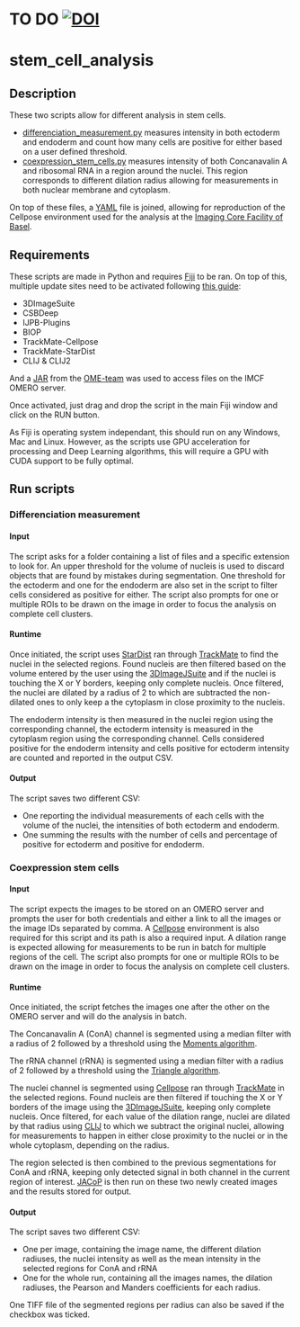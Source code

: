 # TO DO [![DOI](https://zenodo.org/badge/DOI/10.5281/zenodo.6801606.svg)](https://doi.org/10.5281/zenodo.6801606)

# stem_cell_analysis

## Description

These two scripts allow for different analysis in stem cells.

* [differenciation_measurement.py](https://github.com/imcf-shareables/stem_cell_analysis/blob/main/differenciation_measurements.py) measures intensity in both ectoderm and endoderm and count how many cells are positive for either based on a user defined threshold.
* [coexpression_stem_cells.py](https://github.com/imcf-shareables/stem_cell_analysis/blob/main/coexpression_stem_cells.py) measures intensity of both Concanavalin A and ribosomal RNA in a region around the nuclei. This region corresponds to different dilation radius allowing for measurements in both nuclear membrane and cytoplasm.

On top of these files, a [YAML](https://github.com/imcf-shareables/stem_cell_analysis/blob/main/cellpose_env_sr.yaml) file is joined, allowing for reproduction of the Cellpose environment used for the analysis at the [Imaging Core Facility of Basel](https://www.biozentrum.unibas.ch/facilities/technology-platforms/technology-platforms-a-z/overview/unit/imaging-core-facility).

## Requirements

These scripts are made in Python and requires [Fiji](http://fiji.sc/) to be ran. On top of this, multiple update sites need to be activated following [this guide](https://imagej.net/update-sites/#following-an-update-site): 
* 3DImageSuite
* CSBDeep
* IJPB-Plugins
* BIOP
* TrackMate-Cellpose
* TrackMate-StarDist
* CLIJ & CLIJ2

And a [JAR](https://github.com/ome/omero-insight/releases/tag/v5.7.0) from the [OME-team](https://github.com/ome) was used to access files on the IMCF OMERO server.

Once activated, just drag and drop the script in the main Fiji window and click on the RUN button.

As Fiji is operating system independant, this should run on any Windows, Mac and Linux. However, as the scripts use GPU acceleration for processing and Deep Learning algorithms, this will require a GPU with CUDA support to be fully optimal. 

## Run scripts

### Differenciation measurement

#### Input

The script asks for a folder containing a list of files and a specific extension to look for. An upper threshold for the volume of nucleis is used to discard objects that are found by mistakes during segmentation. One threshold for the ectoderm and one for the endoderm are also set in the script to filter cells considered as positive for either. The script also prompts for one or multiple ROIs to be drawn on the image in order to focus the analysis on complete cell clusters.

#### Runtime 

Once initiated, the script uses [StarDist](https://doi.org/10.1007/978-3-030-00934-2_30) ran through [TrackMate](https://www.biorxiv.org/content/10.1101/2021.09.03.458852v2) to find the nuclei in the selected regions. Found nucleis are then filtered based on the volume entered by the user using the [3DImageJSuite](https://academic.oup.com/bioinformatics/article/29/14/1840/231770?login=true) and if the nuclei is touching the X or Y borders, keeping only complete nucleis. Once filtered, the nuclei are dilated by a radius of 2 to which are subtracted the non-dilated ones to only keep a the cytoplasm in close proximity to the nucleis.

The endoderm intensity is then measured in the nuclei region using the corresponding channel, the ectoderm intensity is measured in the cytoplasm region using the corresponding channel. Cells considered positive for the endoderm intensity and cells positive for ectoderm intensity are counted and reported in the output CSV.

#### Output

The script saves two different CSV:
* One reporting the individual measurements of each cells with the volume of the nuclei, the intensities of both ectoderm and endoderm.
* One summing the results with the number of cells and percentage of positive for ectoderm and positive for endoderm.

### Coexpression stem cells

#### Input

The script expects the images to be stored on an OMERO server and prompts the user for both credentials and either a link to all the images or the image IDs separated by comma. A [Cellpose](https://www.nature.com/articles/s41592-020-01018-x) environment is also required for this script and its path is also a required input. A dilation range is expected allowing for measurements to be run in batch for multiple regions of the cell. The script also prompts for one or multiple ROIs to be drawn on the image in order to focus the analysis on complete cell clusters.

#### Runtime 

Once initiated, the script fetches the images one after the other on the OMERO server and will do the analysis in batch. 

The Concanavalin A (ConA) channel is segmented using a median filter with a radius of 2 followed by a threshold using the [Moments algorithm](https://doi.org/10.1111/j.1749-6632.1965.tb11715.x).

The rRNA channel (rRNA) is segmented using a median filter with a radius of 2 followed by a threshold using the [Triangle algorithm](https://doi.org/10.1177/25.7.70454).

The nuclei channel is segmented using [Cellpose](https://www.nature.com/articles/s41592-020-01018-x) ran through [TrackMate](https://www.biorxiv.org/content/10.1101/2021.09.03.458852v2) in the selected regions. Found nucleis are then filtered if touching the X or Y borders of the image using the [3DImageJSuite](https://academic.oup.com/bioinformatics/article/29/14/1840/231770?login=true), keeping only complete nucleis. Once filtered, for each value of the dilation range, nuclei are dilated by that radius using [CLIJ](https://doi.org/10.1038/s41592-019-0650-1) to which we subtract the original nuclei, allowing for measurements to happen in either close proximity to the nuclei or in the whole cytoplasm, depending on the radius. 

The region selected is then combined to the previous segmentations for ConA and rRNA, keeping only detected signal in both channel in the current region of interest. [JACoP](https://doi.org/10.1111/j.1365-2818.2006.01706.x) is then run on these two newly created images and the results stored for output.

#### Output

The script saves two different CSV:
* One per image, containing the image name, the different dilation radiuses, the nuclei intensity as well as the mean intensity in the selected regions for ConA and rRNA
* One for the whole run, containing all the images names, the dilation radiuses, the Pearson and Manders coefficients for each radius.

One TIFF file of the segmented regions per radius can also be saved if the checkbox was ticked.
